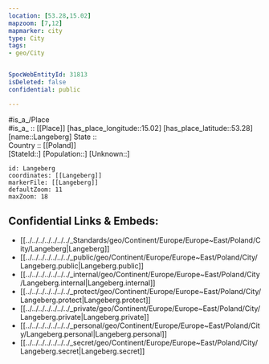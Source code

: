 ```yaml
---
location: [53.28,15.02] 
mapzoom: [7,12] 
mapmarker: city 
type: City
tags:
- geo/City


SpocWebEntityId: 31813
isDeleted: false
confidential: public

---
```

#is_a_/Place  
#is_a_ :: [[Place]] 
[has_place_longitude::15.02] 
[has_place_latitude::53.28] 
[name::Langeberg] 
State ::  
Country :: [[Poland]]  
[StateId::] 
[Population::] 
[Unknown::] 


```leaflet
id: Langeberg
coordinates: [[Langeberg]] 
markerFile: [[Langeberg]] 
defaultZoom: 11 
maxZoom: 18
```


## Confidential Links & Embeds: 
- [[../../../../../../../_Standards/geo/Continent/Europe/Europe~East/Poland/City/Langeberg|Langeberg]] 
- [[../../../../../../../_public/geo/Continent/Europe/Europe~East/Poland/City/Langeberg.public|Langeberg.public]] 
- [[../../../../../../../_internal/geo/Continent/Europe/Europe~East/Poland/City/Langeberg.internal|Langeberg.internal]] 
- [[../../../../../../../_protect/geo/Continent/Europe/Europe~East/Poland/City/Langeberg.protect|Langeberg.protect]] 
- [[../../../../../../../_private/geo/Continent/Europe/Europe~East/Poland/City/Langeberg.private|Langeberg.private]] 
- [[../../../../../../../_personal/geo/Continent/Europe/Europe~East/Poland/City/Langeberg.personal|Langeberg.personal]] 
- [[../../../../../../../_secret/geo/Continent/Europe/Europe~East/Poland/City/Langeberg.secret|Langeberg.secret]] 
